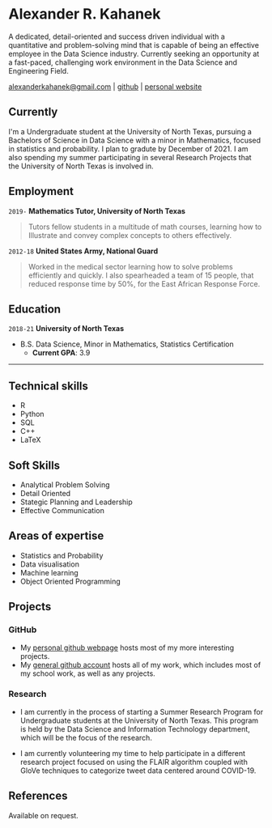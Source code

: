 # Alexander R. Kahanek
A dedicated, detail-oriented and success driven individual with a quantitative and problem-solving mind that is capable of being an effective employee in the Data Science industry. Currently seeking an opportunity at a fast-paced, challenging work environment in the Data Science and Engineering Field.

<div id="webaddress">
<a href="mailto:alexanderkahanek@gmail.com">alexanderkahanek@gmail.com</a>
|
<i class="fa fa-github"></i> <a href="https://github.com/alexander-kahanek">github</a>
|
<i class="fa fa-twitter"></i> <a href="https://alexander-kahanek.github.io">personal website</a>
</div>


## Currently

I'm a Undergraduate student at the University of North Texas, pursuing a Bachelors of Science in Data Science with a minor in Mathematics, focused in statistics and probability. I plan to gradute by December of 2021. I am also spending my summer participating in several Research Projects that the University of North Texas is involved in.

## Employment

`2019-` 
__Mathematics Tutor, University of North Texas__ 

> Tutors fellow students in a multitude of math courses, learning how to Illustrate and convey complex concepts to others effectively. 

`2012-18`
__United States Army, National Guard__ 

> Worked in the medical sector learning how to solve problems efficiently and quickly. 
> I also spearheaded a team of 15 people, that reduced response time by 50%, for the East African Response Force.

## Education

`2018-21`
__University of North Texas__

* B.S. Data Science, Minor in Mathematics, Statistics Certification
	- __Current GPA__: 3.9

-------------------

## Technical skills

* R
* Python
* SQL
* C++
* LaTeX

## Soft Skills

* Analytical Problem Solving
* Detail Oriented
* Stategic Planning and Leadership
* Effective Communication

## Areas of expertise

* Statistics and Probability
* Data visualisation
* Machine learning
* Object Oriented Programming

## Projects

### GitHub

* My [personal github webpage](https://alexander-kahanek.github.io) hosts most of my more interesting projects.
* My [general github account](https://github.com/alexander-kahanek) hosts all of my work, which includes most of my school work, as well as any projects.

### Research

* I am currently in the process of starting a Summer Research Program for Undergraduate students at the University of North Texas. This program is held by the Data Science and Information Technology department, which will be the focus of the research.

* I am currently volunteering my time to help participate in a different research project focused on using the FLAIR algorithm coupled with GloVe techniques to categorize tweet data centered around COVID-19.

## References

Available on request.


